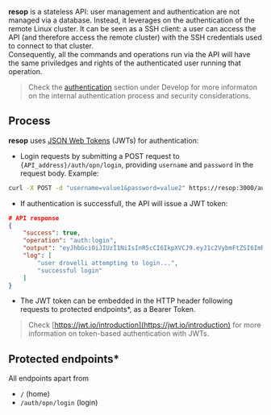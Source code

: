 **resop** is a stateless API: user management and authentication are not managed via a database. 
Instead, it leverages on the authentication of the remote Linux cluster. It can be seen as a SSH client: 
a user can access the API (and therefore access the remote cluster) with the SSH credentials used to connect to that cluster. <br>
Consequently, all the commands and operations run via the API will have the same priviledges and rights of the authenticated user running that operation. 

> Check the [authentication](/resop-docs/develop/implementation#Authentication) section under Develop for more informaton on the internal
authentication process and security considerations. 

## Process
**resop** uses [JSON Web Tokens](https://jwt.io/) (JWTs) for authentication:

- Login requests by submitting a POST request to `{API_address}/auth/opn/login`, providing `username` and `password` in the request body. Example:
```bash
curl -X POST -d "username=value1&password=value2" https://resop:3000/auth/opn/login

```
- If authentication is successfull, the API will issue a JWT token:
```JSON
# API response
{
    "success": true,
    "operation": "auth:login",
    "output": "eyJhbGciOiJIUzI1NiIsInR5cCI6IkpXVCJ9.eyJ1c2VybmFtZSI6ImRyb3ZlbGxpIiwia2V5UGF03336Ii9ob21lL2RhdmlkZXJvdmVsbDAvcmVzb3BrZXlzL2Y4OWJhMDg1M2M5Njc5YzAiLCJrZXlQYXNzcGhyYXNlIjoiS0YwbHRUb0dPSjZWT0YiLCJpYXQiOjE2NDY3NTczODl9._9kKcb3iM_6_2bKS_VXPcu-NlxNWoin5fFcsC2Omysg",
    "log": [
        "user drovelli attempting to login...",
        "successful login"
    ]
}
```
- The JWT token can be embedded in the HTTP header following requests to protected endpoints*, as a Bearer Token.

> Check [https://jwt.io/introduction](https://jwt.io/introduction) for more information on token-based authentication with JWTs. 

## Protected endpoints*
All endpoints apart from

- `/` (home)
- `/auth/opn/login` (login)